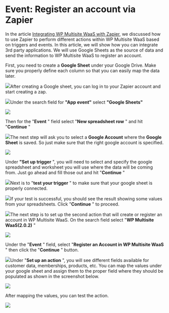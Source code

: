 # Event: Register an account via Zapier

In the article [Integrating WP Multisite WaaS with Zapier](1677127282-integrating-wp-ultimo-with-zapier.html), we discussed how to use Zapier to perform different actions within WP Multisite WaaS based on triggers and events. In this article, we will show how you can integrate 3rd party applications. We will use Google Sheets as the source of data and send the information to WP Multisite WaaS to register an account.

First, you need to create a **Google Sheet** under your Google Drive. Make sure you properly define each column so that you can easily map the data later.

![](https://wp-ultimo-space.fra1.cdn.digitaloceanspaces.com/hs-file-7wnYotvYtO.png)After creating a Google sheet, you can log in to your Zapier account and start creating a zap.

![](https://wp-ultimo-space.fra1.cdn.digitaloceanspaces.com/hs-file-C0khOzCSCF.png)Under the search field for **"App event"** select **"Google Sheets"**

![](https://wp-ultimo-space.fra1.cdn.digitaloceanspaces.com/hs-file-Cj2rk0zpOO.png)

Then for the "**Event** " field select "**New spreadsheet row** " and hit "**Continue** "

![](https://wp-ultimo-space.fra1.cdn.digitaloceanspaces.com/hs-file-Y6z9NX6HAn.png)The next step will ask you to select a **Google Account** where the **Google Sheet** is saved. So just make sure that the right google account is specified.

![](https://wp-ultimo-space.fra1.cdn.digitaloceanspaces.com/hs-file-536o0FgLI1.png)

Under **"Set up trigger** ", you will need to select and specify the google spreadsheet and worksheet you will use where the data will be coming from. Just go ahead and fill those out and hit "**Continue** "

![](https://wp-ultimo-space.fra1.cdn.digitaloceanspaces.com/hs-file-4juCX9m6M2.png)Next is to "**test your trigger** " to make sure that your google sheet is properly connected.

![](https://wp-ultimo-space.fra1.cdn.digitaloceanspaces.com/hs-file-E1RjprMVNM.png)If your test is successful, you should see the result showing some values from your spreadsheets. Click "**Continue** " to proceed.

![](https://wp-ultimo-space.fra1.cdn.digitaloceanspaces.com/hs-file-FNVMJRdoBs.png)The next step is to set up the second action that will create or register an account in WP Multisite WaaS. On the search field select "**WP Multisite WaaS(2.0.2)** "

![](https://wp-ultimo-space.fra1.cdn.digitaloceanspaces.com/hs-file-bbSevglDSJ.png)

Under the "**Event** " field, select "**Register an Account in WP Multisite WaaS** " then click the "**Continue** " button.

![](https://wp-ultimo-space.fra1.cdn.digitaloceanspaces.com/hs-file-DZTN6Hno0w.png)Under "**Set up an action** ", you will see different fields available for customer data, memberships, products, etc. You can map the values under your google sheet and assign them to the proper field where they should be populated as shown in the screenshot below.

![](https://wp-ultimo-space.fra1.cdn.digitaloceanspaces.com/hs-file-c1ozo05Uam.png)

After mapping the values, you can test the action.

![](https://wp-ultimo-space.fra1.cdn.digitaloceanspaces.com/hs-file-UKI9kdBjIc.png)
